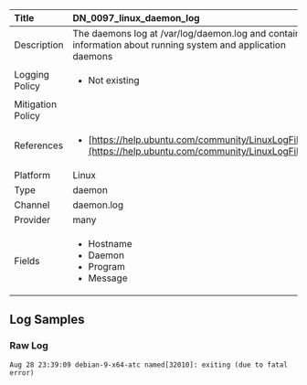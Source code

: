 | Title             | DN_0097_linux_daemon_log                                                                                                      |
|:------------------|:-----------------------------------------------------------------------------------------------------------------|
| Description       | The daemons log at /var/log/daemon.log and contains information about running  system and application daemons                                                                                                |
| Logging Policy    | <ul><li> Not existing </li></ul> |
| Mitigation Policy | <ul></ul> |
| References     		| <ul><li>[https://help.ubuntu.com/community/LinuxLogFiles](https://help.ubuntu.com/community/LinuxLogFiles)</li></ul>                                  |
| Platform       		| Linux   |
| Type           		| daemon 		| 
| Channel        		| daemon.log    |
| Provider       		| many   |
| Fields         		| <ul><li>Hostname</li><li>Daemon</li><li>Program</li><li>Message</li></ul>                                               |


## Log Samples

### Raw Log

```
Aug 28 23:39:09 debian-9-x64-atc named[32010]: exiting (due to fatal error)

```




